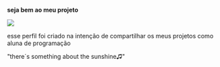 **seja bem ao meu projeto**

 ![](https://media1.tenor.com/m/y01-MZ0Ko_cAAAAC/starstruckmovie-daniellecampbell.gif)

esse perfil foi criado na intenção de compartilhar os meus projetos como aluna de programação

 "there´s something about the sunshine♫"
